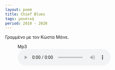 ```yaml
---
layout: poem
title: Chief Blues
tags: μουσική
period: 2010 - 2020
---
```


Γραμμένο με τον Κώστα Μάνε.

<figure>
    <figcaption>Mp3</figcaption>
    <audio
        controls
        type="audio/mp3"
        src="/assets/audio/Chief_Blues.mp3">
            Your browser does not support the
            <code>audio</code> element.
    </audio>
</figure>
